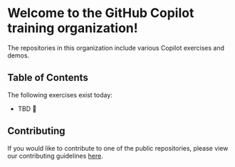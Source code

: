# Welcome to the GitHub Copilot training organization!

The repositories in this organization include various Copilot exercises and demos.

## Table of Contents

The following exercises exist today:
- TBD 🚧

## Contributing

If you would like to contribute to one of the public repositories, please view our contributing guidelines [here](./github/CONTRIBUTING.md).
